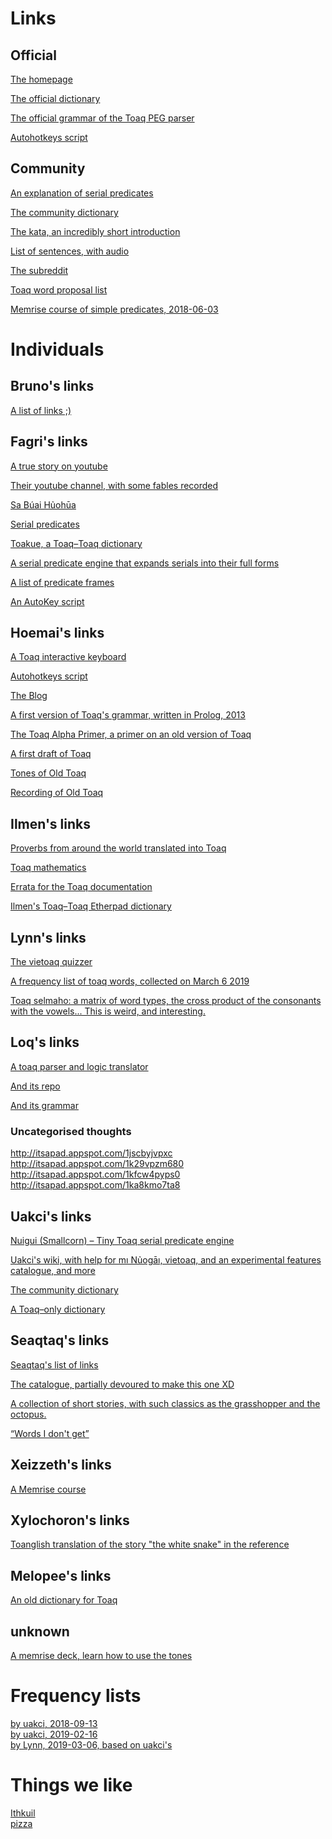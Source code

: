 <!--
This is a comment!
-->

# Links

## Official

[The homepage](http://www.toaq.org/)

[The official dictionary](http://www.toaq.org/dictionary/)

[The official grammar of the Toaq PEG parser](http://toaq.org/parser/toaqlanguage.js.peg)

[Autohotkeys script](http://www.toaq.org/#autohotkey)


## Community

[An explanation of serial predicates](https://docs.google.com/document/d/1xgt7dPGWSBHx7LTQzl_JqMrti-hgmk1zVA_gCY9TPfM/edit)

[The community dictionary](https://uakci.pl/toadua/)

[The kata, an incredibly short introduction](http://toaq.org/kata/)

[List of sentences, with audio](https://docs.google.com/spreadsheets/d/1bCQoaX02ZyaElHiiMcKHFemO4eV1MEYmYloYZgOAhac/edit#gid=1395088029)

[The subreddit](https://old.reddit.com/r/Toaq/)

[Toaq word proposal list](https://docs.google.com/spreadsheets/d/1P9p1D38p364JSiNqLMGwY3zDRPQ_f6Yob_OL-uku28Q/edit#gid=0)

[Memrise course of simple predicates, 2018-06-03](https://www.memrise.com/course/1974691/toaq-simple-predicates-2018-06-03/)


# Individuals

## Bruno's links

[A list of links ;)](https://github.com/toaq/resources/blob/master/links.md)

## Fagri's links

[A true story on youtube](https://www.youtube.com/watch?v=9V6vMfR3rrk)

[Their youtube channel, with some fables recorded](https://www.youtube.com/channel/UCWxCrnMhv-7s1Mp8tWc_K2A)

[Sa Búai Hủohūa](https://docs.google.com/document/d/1OZFWqeKOsLNayuwQXfVDPpIvtulL1gcPAibZwBH0Yg0/edit)

[Serial predicates](https://docs.google.com/document/d/1xgt7dPGWSBHx7LTQzl_JqMrti-hgmk1zVA_gCY9TPfM/edit)

[Toakue, a Toaq–Toaq dictionary](https://docs.google.com/document/d/1mIxenRl8z7VLHcfbFfWRSCD9eC_t30N1kXJZc-ZYZJI/edit)

[A serial predicate engine that expands serials into their full forms](https://github.com/acotis/serial-predicate-engine)

[A list of predicate frames](https://github.com/acotis/serial-predicate-engine/blob/master/code/dict/frame-list.txt)

[An AutoKey script](https://github.com/acotis/autokey-toaq-tones)


## Hoemai's links

[A Toaq interactive keyboard](http://toaq.org/letters/)

[Autohotkeys script](http://www.toaq.org/#autohotkey)

[The Blog](https://toaqlanguage.wordpress.com/)

[A first version of Toaq's grammar, written in Prolog, 2013](http://selpahi.de/toaq.txt)

[The Toaq Alpha Primer, a primer on an old version of Toaq](http://selpahi.de/ToaqAlphaPrimer.html)

[A first draft of Toaq](http://selpahi.de/Toaq-Dzu.txt)

[Tones of Old Toaq](http://selpahi.de/tonediagram.JPG)

[Recording of Old Toaq](http://selpahi.de/toaqdzu1.mp3)


## Ilmen's links

[Proverbs from around the world translated into Toaq](https://pastebin.com/96SRNyH1)

[Toaq mathematics](https://docs.google.com/spreadsheets/d/14kofIHlThlkReQYLNZy3pJ4OwZJq1o2eqX-pQYvwd00/edit#gid=0)

[Errata for the Toaq documentation](https://etherpad.net/p/toaq-errata-1)

[Ilmen's Toaq–Toaq Etherpad dictionary](https://etherpad.net/p/ONbE3qplAJ)
 

## Lynn's links

[The vietoaq quizzer](http://foldr.moe/vietoaq/)

[A frequency list of toaq words, collected on March 6 2019](https://gist.github.com/lynn/8016843ba21352bb48f488d39d9659e9)

[Toaq selmaho: a matrix of word types, the cross product of the consonants with the vowels... This is weird, and interesting.](https://docs.google.com/spreadsheets/d/1d1XKUy3ClUyfO2iZTWJpWZeJJbPNCM9yM_iaelMC1iA/edit#gid=0)


## Loq's links

[A toaq parser and logic translator](http://toaq.herokuapp.com/)

[And its repo](https://github.com/toaq/miu)

[And its grammar](https://github.com/eaburns/toaq/blob/master/ast/toaq.peg)

### Uncategorised thoughts

<!---
Line breaks!
-->
http://itsapad.appspot.com/1jscbyjvpxc  
http://itsapad.appspot.com/1k29vpzm680  
http://itsapad.appspot.com/1kfcw4pyps0  
http://itsapad.appspot.com/1ka8kmo7ta8  

## Uakci's links

[Nuigui (Smallcorn) – Tiny Toaq serial predicate engine](https://github.com/ciuak/nuigui)

[Uakci's wiki, with help for mı Nủogāı, vietoaq, and an experimental features catalogue, and more](https://uakci.pl/wiki/)

[The community dictionary](https://uakci.pl/toadua/)

[A Toaq–only dictionary](https://uakci.pl/toajoe/)

## Seaqtaq's links

[Seaqtaq's list of links](https://docs.google.com/document/d/1g3AhZm7V-JPS_717QD8nQhLx_cVqGRJhxpyv28N_AMU/edit)

[The catalogue, partially devoured to make this one XD](https://drive.google.com/drive/u/0/folders/1gkjH19CrtoXIqRFh9ye3n1akMu2ojbMu)

[A collection of short stories, with such classics as the grasshopper and the octopus.](https://drive.google.com/drive/u/0/folders/1mlRRVxx7onT6elHQDPHwHLH_yUDrF2qy)

[“Words I don't get”](https://docs.google.com/document/d/1NNHLIZ_vg9YpMCBN4hVgkDrYSDeq9AKePc4aWI-TuPg/edit)

## Xeizzeth's links

[A Memrise course](https://www.memrise.com/course/2207610/toaq-1000-phrases-wip/)

## Xylochoron's links

[Toanglish translation of the story "the white snake" in the reference](https://start.hubzilla.org/articles/xylochoron/5d477632a8ad1a56)

## Melopee's links

[An old dictionary for Toaq](https://melopee.github.io/mietoa/)

## unknown

[A memrise deck, learn how to use the tones](https://www.memrise.com/course/1573407/toaq-language/)

# Frequency lists

<!---
there are double spaces at the end of the line.
that way there are line breaks.
Yeah, its a really weird way to mark a line break
-->
[by uakci, 2018-09-13](http://toaq.org/chatlogs/frequencylist.txt)  
[by uakci, 2019-02-16](https://gist.githubusercontent.com/ciuak/d233979c99f83017158e8b97fbbda8f9/raw/f09ec94dc01f3a9cd017f744639f874494d7e451/freqlist-2019-02.txt)  
[by Lynn, 2019-03-06, based on uakci's](https://gist.github.com/lynn/8016843ba21352bb48f488d39d9659e9)  

# Things we like

[Ithkuil](http://www.ithkuil.net/)  
[pizza](http://www.mamawritesreviews.com/files/images/original/3668.gif)
